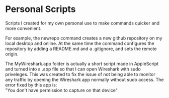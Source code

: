 # Personal Scripts
Scripts I created for my own personal use to make commands quicker and more convenient.

For example, the newrepo command creates a new github repository on my local desktop and online. At the same time the command configures the repository by adding a README.md and a .gitignore, and sets the remote origin. 

The MyWireshark.app folder is actually a short script made in AppleScript and turned into a .app file so that I can open Wireshark with sudo priveleges. This was created to fix the issue of not being able to monitor any traffic by opening the Wireshark app normally without sudo access. The error fixed by this app is:<br>
<error>"You don't have permission to capture on that device"</error>
